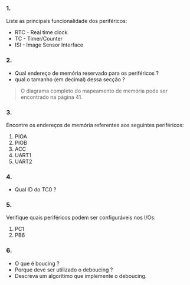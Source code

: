 ### 1.

Liste as principais funcionalidade dos periféricos:

- RTC - Real time clock 
- TC - Timer/Counter
- ISI - Image Sensor Interface

### 2. 

- Qual endereço de memória reservado para os periféricos ?
- qual o tamanho (em decimal) dessa secção ?

> O diagrama completo do mapeamento de memória pode ser encontrado na página 41.

### 3.

Encontre os endereços de memória referentes aos seguintes periféricos:

1.  PIOA
2.  PIOB
3.  ACC
4.  UART1
5.  UART2

### 4.

- Qual ID do TC0 ?

### 5.

Verifique quais periféricos podem ser configuráveis nos I/Os:

1.  PC1
2.  PB6

### 6.

- O que é boucing ?
- Porque deve ser utilizado o deboucing ?
- Descreva um algorítimo que implemente o deboucing.
